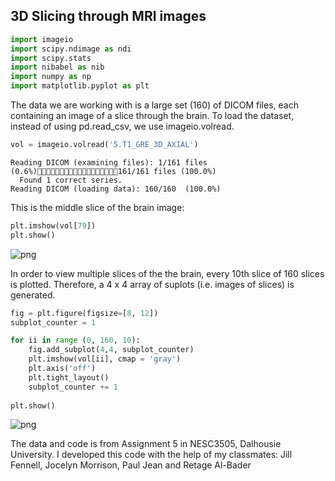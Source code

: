 ## 3D Slicing through MRI images


```python
import imageio
import scipy.ndimage as ndi
import scipy.stats
import nibabel as nib
import numpy as np
import matplotlib.pyplot as plt
```

The data we are working with is a large set  (160) of DICOM files, each containing an image of a slice through the brain. To load the dataset, instead of using pd.read_csv, we use imageio.volread.


```python
vol = imageio.volread('5.T1_GRE_3D_AXIAL')
```

    Reading DICOM (examining files): 1/161 files (0.6%)161/161 files (100.0%)
      Found 1 correct series.
    Reading DICOM (loading data): 160/160  (100.0%)


This is the middle slice of the brain image:


```python
plt.imshow(vol[79])
plt.show()
```




    
![png](mri_files/mri_5_0.png)
    



In order to view multiple slices of the the brain, every 10th slice of 160 slices is plotted. Therefore, a 4 x 4 array of suplots (i.e. images of slices) is generated.


```python
fig = plt.figure(figsize=[8, 12])
subplot_counter = 1

for ii in range (0, 160, 10):
    fig.add_subplot(4,4, subplot_counter)
    plt.imshow(vol[ii], cmap = 'gray')
    plt.axis('off')
    plt.tight_layout()
    subplot_counter += 1
    
plt.show()
```




    
![png](mri_files/mri_7_0.png)
    



The data and code is from Assignment 5 in NESC3505, Dalhousie University. I developed this code with the help of my classmates: Jill Fennell, Jocelyn Morrison, Paul Jean and Retage Al-Bader


```python

```
